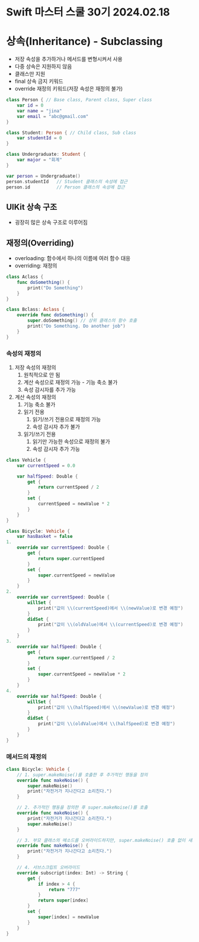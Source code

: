 # Swift 마스터 스쿨 30기 2024.02.18

# 상속(Inheritance) - Subclassing

- 저장 속성을 추가하거나 메서드를 변형시켜서 사용
- 다중 상속은 지원하지 않음
- 클래스만 지원
- final 상속 금지 키워드
- override 재정의 키워드(저장 속성은 재정의 불가)

```swift
class Person { // Base class, Parent class, Super class
    var id = 0
    var name = "jina"
    var email = "abc@gmail.com"
}

class Student: Person { // Child class, Sub class
    var studentId = 0
}

class Undergraduate: Student {
    var major = "회계"
}

var person = Undergraduate()
person.studentId   // Student 클래스의 속성에 접근
person.id          // Person 클래스의 속성에 접근
```

## UIKit 상속 구조

- 굉장히 많은 상속 구조로 이루어짐

## 재정의(Overriding)

- overloading: 함수에서 하나의 이름에 여러 함수 대응
- overriding: 재정의

```swift
class Aclass {
    func doSomething() {
        print("Do Something")
    }
}

class Bclass: Aclass {
    override func doSomething() {
        super.doSomething() // 상위 클래스의 함수 호출
        print("Do Something. Do another job")
    }
}
```

### 속성의 재정의

1. 저장 속성의 재정의
    1. 원칙적으로 안 됨
    2. 계산 속성으로 재정의 가능 - 기능 축소 불가
    3. 속성 감시자를 추가 가능
2. 계산 속성의 재정의
    1. 기능 축소 불가
    2. 읽기 전용
        1. 읽기/쓰기 전용으로 재정의 가능
        2. 속성 감시자 추가 불가
    3. 읽기/쓰기 전용
        1. 읽기만 가능한 속성으로 재정의 불가
        2. 속성 감시자 추가 가능

```swift
class Vehicle {
    var currentSpeed = 0.0

    var halfSpeed: Double {
        get {
            return currentSpeed / 2
        }
        set {
            currentSpeed = newValue * 2
        }
    }
}

class Bicycle: Vehicle {
    var hasBasket = false
1.
    override var currentSpeed: Double {
        get {
            return super.currentSpeed
        }
        set {
            super.currentSpeed = newValue
        }
    }
2.
    override var currentSpeed: Double {
        willSet {
            print("값이 \\(currentSpeed)에서 \\(newValue)로 변경 예정")
        }
        didSet {
            print("값이 \\(oldValue)에서 \\(currentSpeed)로 변경 예정")
        }
    }
3.
    override var halfSpeed: Double {
        get {
            return super.currentSpeed / 2
        }
        set {
            super.currentSpeed = newValue * 2
        }
    }
4.
    override var halfSpeed: Double {
        willSet {
            print("값이 \\(halfSpeed)에서 \\(newValue)로 변경 예정")
        }
        didSet {
            print("값이 \\(oldValue)에서 \\(halfSpeed)로 변경 예정")
        }
    }
}

```

### 메서드의 재정의

```swift
class Bicycle: Vehicle {
    // 1. super.makeNoise()를 호출한 후 추가적인 행동을 정의
    override func makeNoise() {
        super.makeNoise()
        print("자전거가 지나간다고 소리친다.")
    }

    // 2. 추가적인 행동을 정의한 후 super.makeNoise()를 호출
    override func makeNoise() {
        print("자전거가 지나간다고 소리친다.")
        super.makeNoise()
    }

    // 3. 부모 클래스의 메소드를 오버라이드하지만, super.makeNoise() 호출 없이 새로운 동작만 정의
    override func makeNoise() {
        print("자전거가 지나간다고 소리친다.")
    }

    // 4. 서브스크립트 오버라이드
    override subscript(index: Int) -> String {
        get {
            if index > 4 {
                return "777"
            }
            return super[index]
        }
        set {
            super[index] = newValue
        }
    }
}
```
